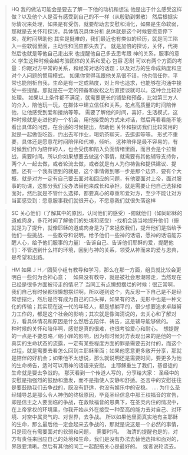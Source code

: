 >HQ
>我的做法可能会是要去了解一下他的动机和想法
>他是出于什么感受这样做？以及他个人是否有感受到自己的不一样（从殷勤到懒散）
>然后根据实际情况来处理，如果是有受伤，就要帮助去安慰和消化，如果是生命软弱，那就是去关怀和探访。具体情况具体分析
>总体就是这个时候要愿意停下来，花时间帮助他
>其实是挺难的，我们最近也有类似的经历，就是同工陷入一些软弱里面，主动性和回应都失去了。
>就是加倍的探访，关怀，代祷
>然后也就是等他自己走出来
>也提醒他自己多去思考跟  神的关系，服事的意义
>学生这种时候会越考验团体的关系和爱心 包容 忍耐
>可以有两个方面的考量：你跟对方平常的关系，和经常对话的话题；以及对方的生命成熟度和应对个人问题的惯用模式。
>如果你觉得我跟他关系很不错，他也信任你，平常也能剖析自我，生命是有一定成熟度，对上帝也追求，也能够在沟通中接受一些提醒。那就是在一定的预备和放松之后直接谈就可以。这种会比较好处理。
>如果以上条件都不满足，就需要更长的铺垫和预备，比如第三方人的介入，陪他玩一玩，在群体中建立信任和关系，花点高质量的时间陪伴他，让他感受到爱和接纳等等。
>需要了解他的时间，喜好，生活模式，这种时候就是走进他的一个机会，用他接受的方式来对话，然后再看看能不能看出具体的问题，在合适的时候提出，帮助他
>关怀和探访我们比较常用的就是一起做饭吃饭，约出去写作业，喝奶茶聊天，去逛逛等等。
>形式不重要，具体还是愿意花时间陪伴和代祷，倾听。
>这种陪伴是最不容易的，有时候我们作为陪伴的人，也会受伤和陷入负面情绪里面，而且会是个拉锯战，需要时间。所以你如果想要去做这个事情，就需要有其他辅导支持你，两个人一起去做，或者轮流去做，或者就是有人为你祷告和提供建议、提醒。还有一个我有想到的就是，这个事情做到哪一步是那个边界，要有个大概，就是对方一定有自己要去面对和回应的问题，有他要面对上帝，面对服事的功课，这部分我们没办法替他来成长和承担，就是需要让他自己选择和面对，然后就是不管什么选择，都要真心的尊重和爱对方，至少不能让对方当面感受到：愿意服事我们就很开心，不愿意我们就很失落这样

>SC
>关心他们（了解其中的原因，认同他们的感受）-俯就他们（如同耶稣的道成肉身，多花时间了解他们的处境和感受）-找机会适当地提升他们（俯就是为了提升，就像耶稣的道成肉身是为了来拯救我们，提升他们是指给予他们一些挑战、一些教导和说明，给予他们一些神的话语，愿神的话语能苏醒人心，给予他们服事的力量）-告诉自己、告诉他们耶稣的爱，提醒他们：不管遇到什么样的环境，回到与神的关系，领受从神而来的爱与恩典，是希望和出路。

>HM
>如果ＪＨ／团契小组有教导和学习，那么在那一方面，组员就比较会更明白一些何为合神心意；　如果没有教导，就是被社会思潮带走，当然现在已经是很多方面被带走的情况了
>当同工有点懒想摆烂的时候：很正常啊，我们自己有时候都很懒想摆烂啊，所以碰到这个，先反思一下自己是不是经常想摆烂，然后是否有成为自己的口头禅，如果有的话，无形中也是一种文化的传输；其实现在这一代的年轻人，都是想躺平的，很少想要追求卓越努力工作的，都是这个社会的影响；其次就是像海清说的，去关心和了解对方，看具体情况和原因是什么然后去陪伴、祷告，这是辅导能够做的。　
>这种时候的关怀和陪伴啊，感觉是真的很难，也很考验爱心和耐心。　想提醒的一点是不要忽略／缩小罪的影响，因为有时候对方表现出来的是他的一个真实的生命状态的流露，一定有某些程度方面的罪是需要去对付的，而这个过程，就是需要去看怎么回到主耶稣里面；如果他愿意更多敞开分享，那就是陪伴的好机会；如果他不太想说，那么就说明还是需要时间，要更多为他的生命祷告，适时可以用神的话语来安慰。
>主耶稣重生了我们，基督徒的生命就是要去争战的。
那天看到一个传道人写的，分享给大家：
圣经中的安慰是指强烈的鼓励和激发，而不是指使人安静和舒适。圣言中的安慰往往是要鼓励我们去争战的，既没有舒适，也没有娱乐中的安稳。 .... 为什么圣经辅导总是那么令人神伤的终极原因，毕竟圣经信息中那王权福音的宣告，即是信主之人要面临的争战，在救赎福音的恩典下，在圣灵内住的情况中，在上帝掌权的环境里，你我开始从外在接受一种至高的能力去对自己、对环境、对空中属灵气的、对世界，去争战。
所以如果他里面真实地有主耶稣的生命，那么最后他一定会起来去争战的，那就是说这是一个必然的事情，只是现在有需要面对的软弱和问题，　需要时间。　
海清的提醒也是的，对方有责任来回应自己的处境和生命，我们是没有办法去替他选择和面对的，界限要清晰。然后有其他的同工一起配搭关心是最好的。　或者说轮流去。　
